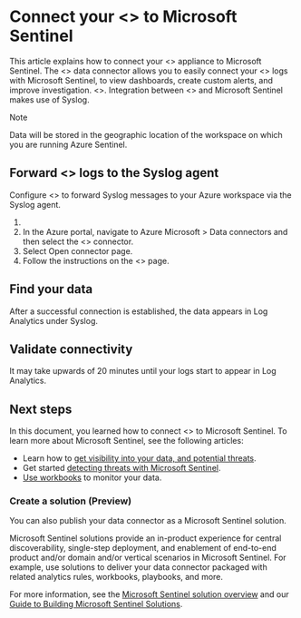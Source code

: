 # Connect your <<Partner Appliance Name>> to Microsoft Sentinel

This article explains how to connect your <<Partner Appliance Name>> appliance to Microsoft Sentinel. The <<Partner Appliance Name>> data connector allows you to easily connect your <<Partner Appliance Name>> logs with Microsoft Sentinel, to view dashboards, create custom alerts, and improve investigation. <<Add additional specific insights this data connectivity provides to customers>>. Integration between <<Partner Appliance Name>> and Microsoft Sentinel makes use of Syslog.


> [!NOTE]
> Data will be stored in the geographic location of the workspace on which you are running Azure Sentinel.

## Forward <<Partner Appliance Name>> logs to the Syslog agent  

Configure <<Partner Appliance Name>> to forward Syslog messages to your Azure workspace via the Syslog agent.
1. <Add specific steps on how customers can configure your appliance to send logs to Syslog. Adjust numbering below as needed for the last steps that follows.>
2. In the Azure portal, navigate to Azure Microsoft > Data connectors and then select the <<Partner Appliance Name>> connector.
3. Select Open connector page.
4. Follow the instructions on the <<Partner Appliance Name>> page.

## Find your data

After a successful connection is established, the data appears in Log Analytics under Syslog.

## Validate connectivity
It may take upwards of 20 minutes until your logs start to appear in Log Analytics. 

## Next steps
In this document, you learned how to connect <<Partner Appliance Name>> to Microsoft Sentinel. To learn more about Microsoft Sentinel, see the following articles:
- Learn how to [get visibility into your data, and potential threats](https://docs.microsoft.com/azure/sentinel/get-visibility).
- Get started [detecting threats with Microsoft Sentinel](https://docs.microsoft.com/azure/sentinel/detect-threats-built-in).
- [Use workbooks](https://docs.microsoft.com/azure/sentinel/monitor-your-data) to monitor your data.

### Create a solution (Preview)

You can also publish your data connector as a Microsoft Sentinel solution. 

Microsoft Sentinel solutions provide an in-product experience for central discoverability, single-step deployment, and enablement of end-to-end product and/or domain and/or vertical scenarios in Microsoft Sentinel. For example, use solutions to deliver your data connector packaged with related analytics rules, workbooks, playbooks, and more. 

For more information, see the [Microsoft Sentinel solution overview](https://docs.microsoft.com/azure/sentinel/sentinel-solutions) and our [Guide to Building Microsoft Sentinel Solutions](https://github.com/Azure/Azure-Sentinel/tree/master/Solutions#readme).
